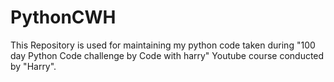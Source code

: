 # PythonCWH
This Repository is used for maintaining my python code taken during "100 day Python Code challenge by Code with harry" Youtube course conducted by "Harry".
